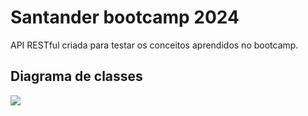 # Santander bootcamp 2024 

API RESTful criada para testar os conceitos aprendidos no bootcamp.

## Diagrama de classes

[![](https://mermaid.ink/img/pako:eNp9UsFuwyAM_RXEKdPSH0BTpXW9TOo0ad1uuVjBTdEIREAqRVX-fSZJW9Zk4xDM88M8O-_MSyuRC15q8H6roHJQF4bRksphGZQ17HNTmBEbWOzLo2PnEYlrZ03FlLwB--AUQQZqnIFYg9Ij2s_LfmBjvQrWdekDjzvlw1PMr9lBGfmsdfaQpN-bqBN0Qtl0rzKbhKXUQbuHE2ZD1NInTZ-skkyixoALFRYEv1gTnNX690RSwRUG0htjn82UUDLu_6otHULAGC5rHsFGXkhTnZxd2VsMNHT_R6PppftG7_7JarUeqwpWg4EK_Y2WTOJCS26KKITYPOc1OvKAJNMNEyt4OCIZhQsKJbjvghemJx60we47U3IRXIs5d7atjlwcQHs6jQ1Pjr2iKONzb5On49b_ANF_6p8?type=png)](https://mermaid.live/edit#pako:eNp9UsFuwyAM_RXEKdPSH0BTpXW9TOo0ad1uuVjBTdEIREAqRVX-fSZJW9Zk4xDM88M8O-_MSyuRC15q8H6roHJQF4bRksphGZQ17HNTmBEbWOzLo2PnEYlrZ03FlLwB--AUQQZqnIFYg9Ij2s_LfmBjvQrWdekDjzvlw1PMr9lBGfmsdfaQpN-bqBN0Qtl0rzKbhKXUQbuHE2ZD1NInTZ-skkyixoALFRYEv1gTnNX690RSwRUG0htjn82UUDLu_6otHULAGC5rHsFGXkhTnZxd2VsMNHT_R6PppftG7_7JarUeqwpWg4EK_Y2WTOJCS26KKITYPOc1OvKAJNMNEyt4OCIZhQsKJbjvghemJx60we47U3IRXIs5d7atjlwcQHs6jQ1Pjr2iKONzb5On49b_ANF_6p8)
